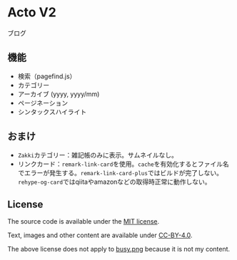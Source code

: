 # Acto V2

ブログ

## 機能

- 検索（pagefind.js）
- カテゴリー
- アーカイブ (yyyy, yyyy/mm)
- ページネーション
- シンタックスハイライト

## おまけ

- `Zakki`カテゴリー：雑記帳のみに表示。サムネイルなし。
- リンクカード：`remark-link-card`を使用。`cache`を有効化するとファイル名でエラーが発生する。`remark-link-card-plus`ではビルドが完了しない。`rehype-og-card`ではqiitaやamazonなどの取得時正常に動作しない。

## License

The source code is available under the [MIT license](https://github.com/opera7133/acto-v2).

Text, images and other content are available under [CC-BY-4.0](https://creativecommons.org/licenses/by/4.0/deed).

The above license does not apply to [busy.png](https://github.com/opera7133/acto-v2/tree/main/public/busy.png) because it is not my content.
